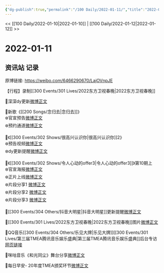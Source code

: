 ```yaml
---
{"dg-publish":true,"permalink":"/100 Daily/2022-01-11/","title":"2022-01-11","created":"2022-12-22T16:39:46.000+08:00","updated":"2023-01-09T19:23:48.425+08:00"}
---
```



<< [[100 Daily/2022-01-10\|2022-01-10]] | [[100 Daily/2022-01-12\|2022-01-12]] >>

# 2022-01-11

## 资讯站 记录

原博链接: https://weibo.com/6466290670/LajOVnpJE

【行程】录制[[300 Events/301 Lives/2022东方卫视春晚\|2022东方卫视春晚]]

🌟深深dy更新[微博正文](https://m.weibo.cn/6466290670/4724567099314184)

🌟新歌《[[200 Songs/念归去\|念归去]]》  
❄️官宣预告[微博正文](https://m.weibo.cn/6466290670/4724401842686890)  
❄️预约通道[微博正文](https://m.weibo.cn/6466290670/4724401482760579)

🌟《[[300 Events/302 Shows/很高兴认识你\|很高兴认识你]]2》  
❄️预告视频[微博正文](https://m.weibo.cn/6466290670/4724410780485513)  
❄️dy更新提醒[微博正文](https://m.weibo.cn/6466290670/4724453000349083)

🌟《[[300 Events/302 Shows/令人心动的offer3\|令人心动的offer3]]》第10期上  
❄️官宣海报[微博正文](https://m.weibo.cn/6466290670/4724450857582985)  
❄️正片上线[微博正文](https://m.weibo.cn/6466290670/4724551190055400)  
❄️片段分享1 [微博正文](https://m.weibo.cn/6466290670/4724453684544767)  
❄️片段分享2 [微博正文](https://m.weibo.cn/6466290670/4724551995098944)  
❄️片段分享3 [微博正文](https://m.weibo.cn/6466290670/4724566167392899)

🌟[[300 Events/304 Others/抖音大明星\|抖音大明星]]更新提醒[微博正文](https://m.weibo.cn/6466290670/4724611281322853)

🌟[[300 Events/301 Lives/2022东方卫视春晚\|2022东方卫视春晚]]图片[微博正文](https://m.weibo.cn/6466290670/4724602088195367)

🌟QQ音乐[[300 Events/304 Others/乐见大牌\|乐见大牌]][[300 Events/301 Lives/第三届TMEA腾讯音乐娱乐盛典\|第三届TMEA腾讯音乐娱乐盛典]]后台专访[网页链接](https://t.cn/A6JG3kq87)

🌟咪咕音乐《和光同尘》舞台分享[微博正文](https://m.weibo.cn/6466290670/4724507652395098)

🌟每日早安- 20年度TMEA颁奖环节[微博正文](https://m.weibo.cn/6466290670/4724370368627332)
